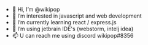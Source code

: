 - 👋 Hi, I’m @wikipop
- 👀 I’m interested in javascript and web development
- 🌱 I’m currently learning react / express.js
- 💞️ I’m using jetbrain IDE's (webstorm, intelj idea) 
- 📫 U can reach me using discord wikipop#8356

<!---
wikipop/wikipop is a ✨ special ✨ repository because its `README.md` (this file) appears on your GitHub profile.
You can click the Preview link to take a look at your changes.
--->
